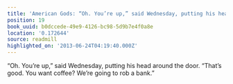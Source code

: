 ```yaml
---
title: 'American Gods: “Oh. You’re up,” said Wednesday, putting his head around the…'
position: 19
book_uuid: b0dccede-49e9-4126-bc98-5d9b7e4f0a8e
location: '0.172644'
source: readmill
highlighted_on: '2013-06-24T04:19:40.000Z'
---
```


“Oh. You’re up,” said Wednesday, putting his head around the door. “That’s good. You want coffee? We’re going to rob a bank.”